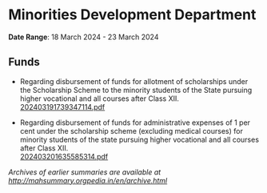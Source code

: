 # Minorities Development Department

**Date Range**: 18 March 2024 - 23 March 2024


## Funds
- Regarding disbursement of funds for allotment of scholarships under the Scholarship Scheme to the minority students of the State pursuing higher vocational and all courses after Class XII.\
  [202403191739347114.pdf](https://gr.maharashtra.gov.in/Site/Upload/Government%20Resolutions/English/202403191739347114.pdf)

- Regarding disbursement of funds for administrative expenses of 1 per cent under the scholarship scheme (excluding medical courses) for minority students of the state pursuing higher vocational and all courses after Class XII.\
  [202403201635585314.pdf](https://gr.maharashtra.gov.in/Site/Upload/Government%20Resolutions/English/202403201635585314.pdf)


*Archives of earlier summaries are available at http://mahsummary.orgpedia.in/en/archive.html*